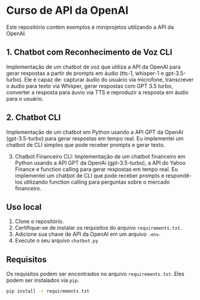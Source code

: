 # Curso de API da OpenAI

Este repositório contém exemplos e miniprojetos utilizando a API da OpenAI.

## 1. Chatbot com Reconhecimento de Voz CLI
 Implementação de um chatbot de voz que utiliza a API da OpenAI para gerar respostas a partir de prompts em áudio (tts-1, whisper-1 e gpt-3.5-turbo). Ele é capaz de: capturar áudio do usuário via microfone, transcrever o áudio para texto via Whisper, gerar respostas com GPT 3.5 turbo, converter a resposta para áuvio via TTS e reproduzir a resposta em áudio para o usuário.

## 2. Chatbot CLI
Implementação de um chatbot em Python usando a API GPT da OpenAI (gpt-3.5-turbo) para gerar respostas em tempo real. Eu implementei um chatbot de CLI simples que pode receber prompts e gerar texto.

3. Chatbot Financeiro CLI:
 Implementação de um chatbot financeiro em Python usando a API GPT da OpenAi (gpt-3.5-turbo), a API do Yahoo Finance e function calling para gerar respostas em tempo real. Eu implementei um chatbot de CLI que pode receber prompts e respondê-los utilizando function calling para perguntas sobre o mercado financeiro.

## Uso local
1. Clone o repositório.
2. Certifique-se de instalar os requisitos do arquivo `requirements.txt`.
3. Adicione sua chave de API da OpenAI em um arquivo `.env`.
4. Execute o seu arquivo `chatbot.py`

## Requisitos
Os requisitos podem ser encontrados no arquivo `requirements.txt`. Eles podem ser instalados via `pip`.

```bash
pip install -r requirements.txt
``` 